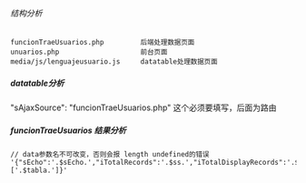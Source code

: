 ###### 结构分析
~~~
funcionTraeUsuarios.php 		后端处理数据页面
unuarios.php					前台页面
media/js/lenguajeusuario.js		datatable处理数据页面
~~~


##### datatable分析
"sAjaxSource": "funcionTraeUsuarios.php"	这个必须要填写，后面为路由

##### funcionTraeUsuarios 结果分析
~~~
// data参数名不可改变，否则会报 length undefined的错误 
'{"sEcho":'.$sEcho.',"iTotalRecords":'.$ss.',"iTotalDisplayRecords":'.$ss.',"data":['.$tabla.']}'  
~~~